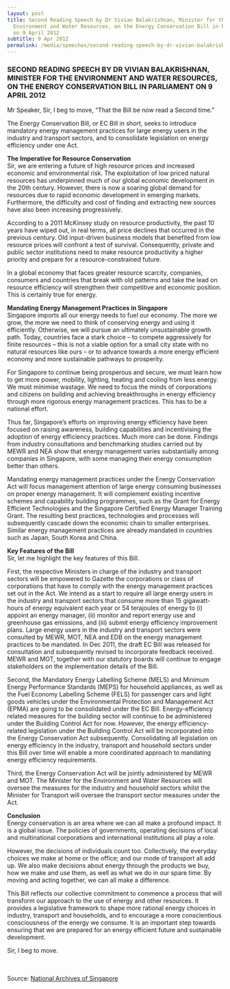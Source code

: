 ```yaml
---
layout: post
title: Second Reading Speech by Dr Vivian Balakrishnan, Minister for the
  Environment and Water Resources, on the Energy Conservation Bill in Parliament
  on 9 April 2012
subtitle: 9 Apr 2012
permalink: /media/speeches/second-reading-speech-by-dr-vivian-balakrishnan-minister-for-the-environment-and-water-resources-on-the-energy-conservation-bill-in-parliament-on-9-april-2012
---
```

### SECOND READING SPEECH BY DR VIVIAN BALAKRISHNAN, MINISTER FOR THE ENVIRONMENT AND WATER RESOURCES, ON THE ENERGY CONSERVATION BILL IN PARLIAMENT ON 9 APRIL 2012

Mr Speaker, Sir, I beg to move, “That the Bill be now read a Second time.”

The Energy Conservation Bill, or EC Bill in short, seeks to introduce mandatory energy management practices for large energy users in the industry and transport sectors, and to consolidate legislation on energy efficiency under one Act.

**The Imperative for Resource Conservation**  
Sir, we are entering a future of high resource prices and increased economic and environmental risk. The exploitation of low priced natural resources has underpinned much of our global economic development in the 20th century. However, there is now a soaring global demand for resources due to rapid economic development in emerging markets. Furthermore, the difficulty and cost of finding and extracting new sources have also been increasing progressively.

According to a 2011 McKinsey study on resource productivity, the past 10 years have wiped out, in real terms, all price declines that occurred in the previous century. Old input-driven business models that benefited from low resource prices will confront a test of survival. Consequently, private and public sector institutions need to make resource productivity a higher priority and prepare for a resource-constrained future.

In a global economy that faces greater resource scarcity, companies, consumers and countries that break with old patterns and take the lead on resource efficiency will strengthen their competitive and economic position. This is certainly true for energy.

**Mandating Energy Management Practices in Singapore**  
Singapore imports all our energy needs to fuel our economy. The more we grow, the more we need to think of conserving energy and using it efficiently. Otherwise, we will pursue an ultimately unsustainable growth path. Today, countries face a stark choice – to compete aggressively for finite resources – this is not a viable option for a small city state with no natural resources like ours – or to advance towards a more energy efficient economy and more sustainable pathways to prosperity.

For Singapore to continue being prosperous and secure, we must learn how to get more power, mobility, lighting, heating and cooling from less energy. We must minimise wastage. We need to focus the minds of corporations and citizens on building and achieving breakthroughs in energy efficiency through more rigorous energy management practices. This has to be a national effort.

Thus far, Singapore’s efforts on improving energy efficiency have been focused on raising awareness, building capabilities and incentivising the adoption of energy efficiency practices. Much more can be done. Findings from industry consultations and benchmarking studies carried out by MEWR and NEA show that energy management varies substantially among companies in Singapore, with some managing their energy consumption better than others.

Mandating energy management practices under the Energy Conservation Act will focus management attention of large energy consuming businesses on proper energy management. It will complement existing incentive schemes and capability building programmes, such as the Grant for Energy Efficient Technologies and the Singapore Certified Energy Manager Training Grant. The resulting best practices, technologies and processes will subsequently cascade down the economic chain to smaller enterprises. Similar energy management practices are already mandated in countries such as Japan, South Korea and China.

**Key Features of the Bill**  
Sir, let me highlight the key features of this Bill.

First, the respective Ministers in charge of the industry and transport sectors will be empowered to Gazette the corporations or class of corporations that have to comply with the energy management practices set out in the Act. We intend as a start to require all large energy users in the industry and transport sectors that consume more than 15 gigawatt-hours of energy equivalent each year or 54 terajoules of energy to (i) appoint an energy manager, (ii) monitor and report energy use and greenhouse gas emissions, and (iii) submit energy efficiency improvement plans. Large energy users in the industry and transport sectors were consulted by MEWR, MOT, NEA and EDB on the energy management practices to be mandated. In Dec 2011, the draft EC Bill was released for consultation and subsequently revised to incorporate feedback received. MEWR and MOT, together with our statutory boards will continue to engage stakeholders on the implementation details of the Bill.

Second, the Mandatory Energy Labelling Scheme (MELS) and Minimum Energy Performance Standards (MEPS) for household appliances, as well as the Fuel Economy Labelling Scheme (FELS) for passenger cars and light goods vehicles under the Environmental Protection and Management Act (EPMA) are going to be consolidated under the EC Bill. Energy-efficiency related measures for the building sector will continue to be administered under the Building Control Act for now. However, the energy efficiency-related legislation under the Building Control Act will be incorporated into the Energy Conservation Act subsequently. Consolidating all legislation on energy efficiency in the industry, transport and household sectors under this Bill over time will enable a more coordinated approach to mandating energy efficiency requirements.

Third, the Energy Conservation Act will be jointly administered by MEWR and MOT. The Minister for the Environment and Water Resources will oversee the measures for the industry and household sectors whilst the Minister for Transport will oversee the transport sector measures under the Act.

**Conclusion**  
Energy conservation is an area where we can all make a profound impact. It is a global issue. The policies of governments, operating decisions of local and multinational corporations and international institutions all play a role.

However, the decisions of individuals count too. Collectively, the everyday choices we make at home or the office; and our mode of transport all add up. We also make decisions about energy through the products we buy, how we make and use them, as well as what we do in our spare time. By moving and acting together, we can all make a difference.

This Bill reflects our collective commitment to commence a process that will transform our approach to the use of energy and other resources. It provides a legislative framework to shape more rational energy choices in industry, transport and households, and to encourage a more conscientious consciousness of the energy we consume. It is an important step towards ensuring that we are prepared for an energy efficient future and sustainable development.

Sir, I beg to move.
<br><br><br>


Source: [National Archives of Singapore](https://www.nas.gov.sg/archivesonline/data/pdfdoc/MSE_20120409003.pdf)